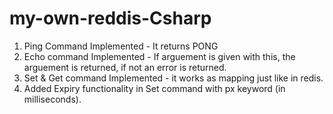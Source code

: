 # my-own-reddis-Csharp

1. Ping Command Implemented - It returns PONG
2. Echo command Implemented - If arguement is given with this, the arguement is returned, if not an error is returned.
3. Set & Get command Implemented - it works as mapping just like in redis.
4. Added Expiry functionality in Set command with px keyword (in milliseconds).
